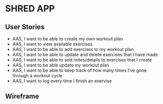   # SHRED APP

 ## User Stories
   - AAS, I want to be able to create my own workout plan 
   - AAS, I want to view available exercises
   - AAS, I want to be able to add exercises to my workout plan 
   - AAS, I want to be able to update and delete exercises that I have made
   - AAS, I want to be able to add notes/details to exercises that I create
   - AAS, I want to be able update my workout plan
   - AAS, I want to be able to keep track of how many times I've gone through a workout cycle
   - AAS, I want to log every time I finish an exervise


## Wireframe

